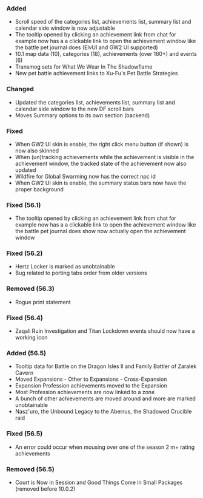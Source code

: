 ### Added
- Scroll speed of the categories list, achievements list, summary list and calendar side window is now adjustable
- The tooltip opened by clicking an achievement link from chat for example now has a a clickable link to open the achievement window like the battle pet journal does (ElvUI and GW2 UI supported)
- 10.1 map data (10), categories (18), achievements (over 160+) and events (6)
- Transmog sets for What We Wear In The Shadowflame
- New pet battle achievement links to Xu-Fu's Pet Battle Strategies

### Changed
- Updated the categories list, achievements list, summary list and calendar side window to the new DF scroll bars
- Moves Summary options to its own section (backend)

### Fixed
- When GW2 UI skin is enable, the right click menu button (if shown) is now also skinned
- When (un)tracking achievements while the achievement is visible in the achievement window, the tracked state of the achievement now also updated
- Wildfire for Global Swarming now has the correct npc id
- When GW2 UI skin is enable, the summary status bars now have the proper background

### Fixed (56.1)
- The tooltip opened by clicking an achievement link from chat for example now has a a clickable link to open the achievement window like the battle pet journal does show now actually open the achievement window

### Fixed (56.2)
- Hertz Locker is marked as unobtainable
- Bug related to porting tabs order from older versions

### Removed (56.3)
- Rogue print statement

### Fixed (56.4)
- Zaqali Ruin Investigation and Titan Lockdown events should now have a working icon

### Added (56.5)
- Tooltip data for Battle on the Dragon Isles II and Family Battler of Zaralek Cavern
- Moved Expansions - Other to Expansions - Cross-Expansion
- Expansion Profession achievements moved to the Expansion
- Most Profession achievements are now linked to a zone
- A bunch of other achievements are moved around and more are marked unobtainable
- Nasz'uro, the Unbound Legacy to the Aberrus, the Shadowed Crucible raid

### Fixed (56.5)
- An error could occur when mousing over one of the season 2 m+ rating achievements

### Removed (56.5)
- Court is Now in Session and Good Things Come in Small Packages (removed before 10.0.2)